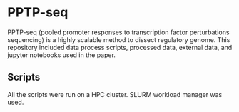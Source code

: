 # PPTP-seq
PPTP-seq (pooled promoter responses to transcription factor perturbations sequencing) is a highly scalable method to dissect regulatory genome. 
This repository included data process scripts, processed data, external data, and jupyter notebooks used in the paper.

## Scripts
All the scripts were run on a HPC cluster. SLURM workload manager was used.
